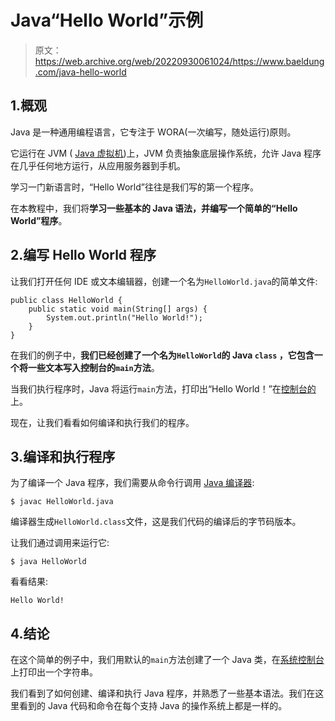 # Java“Hello World”示例

> 原文：<https://web.archive.org/web/20220930061024/https://www.baeldung.com/java-hello-world>

## 1.概观

Java 是一种通用编程语言，它专注于 WORA(一次编写，随处运行)原则。

它运行在 JVM ( [Java 虚拟机](/web/20221126220351/https://www.baeldung.com/jvm-vs-jre-vs-jdk))上，JVM 负责抽象底层操作系统，允许 Java 程序在几乎任何地方运行，从应用服务器到手机。

学习一门新语言时，“Hello World”往往是我们写的第一个程序。

在本教程中，我们将**学习一些基本的 Java 语法，并编写一个简单的“Hello World”程序**。

## 2.编写 Hello World 程序

让我们打开任何 IDE 或文本编辑器，创建一个名为`HelloWorld.java`的简单文件:

```
public class HelloWorld {
    public static void main(String[] args) {
        System.out.println("Hello World!");
    }
}
```

在我们的例子中，**我们已经创建了一个名为`HelloWorld`的 Java `class` ，它包含一个将一些文本写入控制台的`main`方法**。

当我们执行程序时，Java 将运行`main`方法，打印出“Hello World！”在[控制台的](/web/20221126220351/https://www.baeldung.com/java-console-input-output)上。

现在，让我们看看如何编译和执行我们的程序。

## 3.编译和执行程序

为了编译一个 Java 程序，我们需要从命令行调用 [Java 编译器](/web/20221126220351/https://www.baeldung.com/javac):

```
$ javac HelloWorld.java
```

编译器生成`HelloWorld.class`文件，这是我们代码的编译后的字节码版本。

让我们通过调用来运行它:

```
$ java HelloWorld
```

看看结果:

```
Hello World!
```

## 4.结论

在这个简单的例子中，我们用默认的`main`方法创建了一个 Java 类，在[系统控制台](/web/20221126220351/https://www.baeldung.com/java-lang-system)上打印出一个字符串。

我们看到了如何创建、编译和执行 Java 程序，并熟悉了一些基本语法。我们在这里看到的 Java 代码和命令在每个支持 Java 的操作系统上都是一样的。